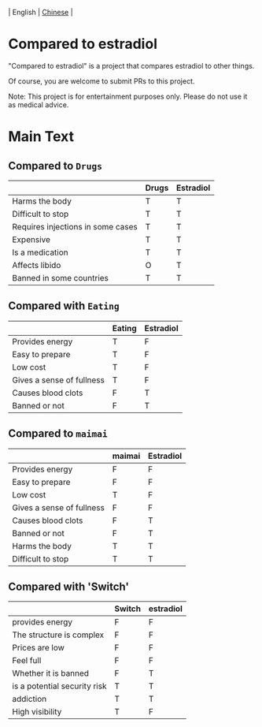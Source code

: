 | English | [Chinese](README-zh_CN.md) |

# Compared to estradiol

"Compared to estradiol" is a project that compares estradiol to other things.

Of course, you are welcome to submit PRs to this project.

Note: This project is for entertainment purposes only. Please do not use it as medical advice.

# Main Text

## Compared to `Drugs`

|                                   | Drugs | Estradiol |
|-----------------------------------|-------|-----------|
| Harms the body                    | T     | T         |
| Difficult to stop                 | T     | T         |
| Requires injections in some cases | T     | T         |
| Expensive                         | T     | T         |
| Is a medication                   | T     | T         |
| Affects libido                    | O     | T         |
| Banned in some countries          | T     | T         |

## Compared with `Eating`

| 	                         | Eating | 	Estradiol |
|---------------------------|--------|------------|
| Provides energy           | T      | F          |
| Easy to prepare           | T      | F          |
| Low cost                  | T      | F          |
| Gives a sense of fullness | T      | F          |
| Causes blood clots        | F      | T          |
| Banned or not             | F      | T          |

## Compared to `maimai`

|                           | maimai	 | Estradiol |
|---------------------------|---------|-----------|
| Provides energy           | 	F	     | F         |
| Easy to prepare	          | F       | 	F        |
| Low cost	                 | T	      | F         |
| Gives a sense of fullness | 	F	     | F         |
| Causes blood clots	       | F       | 	T        |
| Banned or not	            | F	      | T         |
| Harms the body	           | T       | 	T        |
| Difficult to stop	        | T       | 	T        |

## Compared with 'Switch'

|                           | Switch | estradiol |
|---------------------------|--------|-----------|
| provides energy           | F      | F         |
| The structure is complex  | F      | F         |
| Prices are low            | F      | F         |
| Feel full                 | F      | F         |
| Whether it is banned      | F      | T         |
| is a potential security risk | T   | T         |
| addiction                 | T      | T         |
| High visibility           | T      | F         |
